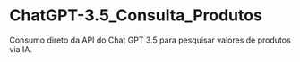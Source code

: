 # ChatGPT-3.5_Consulta_Produtos
Consumo direto da API do Chat GPT 3.5 para pesquisar valores de produtos via IA.
